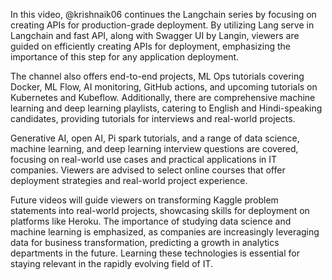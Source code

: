 In this video, @krishnaik06 continues the Langchain series by focusing on creating APIs for production-grade deployment. By utilizing Lang serve in Langchain and fast API, along with Swagger UI by Langin, viewers are guided on efficiently creating APIs for deployment, emphasizing the importance of this step for any application deployment.

The channel also offers end-to-end projects, ML Ops tutorials covering Docker, ML Flow, AI monitoring, GitHub actions, and upcoming tutorials on Kubernetes and Kubeflow. Additionally, there are comprehensive machine learning and deep learning playlists, catering to English and Hindi-speaking candidates, providing tutorials for interviews and real-world projects.

Generative AI, open AI, Pi spark tutorials, and a range of data science, machine learning, and deep learning interview questions are covered, focusing on real-world use cases and practical applications in IT companies. Viewers are advised to select online courses that offer deployment strategies and real-world project experience.

Future videos will guide viewers on transforming Kaggle problem statements into real-world projects, showcasing skills for deployment on platforms like Heroku. The importance of studying data science and machine learning is emphasized, as companies are increasingly leveraging data for business transformation, predicting a growth in analytics departments in the future. Learning these technologies is essential for staying relevant in the rapidly evolving field of IT.